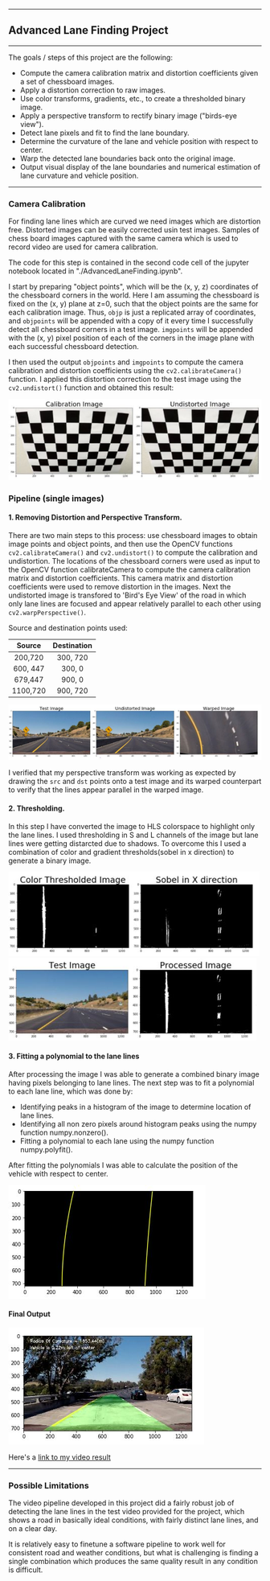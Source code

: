 
---

## Advanced Lane Finding Project
---
The goals / steps of this project are the following:

* Compute the camera calibration matrix and distortion coefficients given a set of chessboard images.
* Apply a distortion correction to raw images.
* Use color transforms, gradients, etc., to create a thresholded binary image.
* Apply a perspective transform to rectify binary image ("birds-eye view").
* Detect lane pixels and fit to find the lane boundary.
* Determine the curvature of the lane and vehicle position with respect to center.
* Warp the detected lane boundaries back onto the original image.
* Output visual display of the lane boundaries and numerical estimation of lane curvature and vehicle position.

[//]: # (Image References)

[image1]: ./output_images/calib.JPG "Undistorted"
[image2]: ./output_images/warped.JPG "Road Transformed"
[image3]: ./output_images/thresholded.JPG "Binary Example"
[image4]: ./output_images/processed.JPG "Warp Example"
[image5]: ./output_images/linefit.JPG "Fit Visual"
[image6]: ./output_images/all.JPG "Output"
[video1]: ./project_video.mp4 "Video"


---

### Camera Calibration

For finding lane lines which are curved we need images which are distortion free. Distorted images can be easily corrected usin test images. Samples of chess board images captured with the same camera which is used to record video are used for camera calibration.

The code for this step is contained in the second code cell of the jupyter notebook located in "./AdvancedLaneFinding.ipynb".  

I start by preparing "object points", which will be the (x, y, z) coordinates of the chessboard corners in the world. Here I am assuming the chessboard is fixed on the (x, y) plane at z=0, such that the object points are the same for each calibration image.  Thus, `objp` is just a replicated array of coordinates, and `objpoints` will be appended with a copy of it every time I successfully detect all chessboard corners in a test image.  `imgpoints` will be appended with the (x, y) pixel position of each of the corners in the image plane with each successful chessboard detection.  

I then used the output `objpoints` and `imgpoints` to compute the camera calibration and distortion coefficients using the `cv2.calibrateCamera()` function.  I applied this distortion correction to the test image using the `cv2.undistort()` function and obtained this result: 

![alt text][image1]

### Pipeline (single images)

#### 1. Removing Distortion and Perspective Transform.

There are two main steps to this process: use chessboard images to obtain image points and object points, and then use the OpenCV functions `cv2.calibrateCamera()` and `cv2.undistort()` to compute the calibration and undistortion. The locations of the chessboard corners were used as input to the OpenCV function calibrateCamera to compute the camera calibration matrix and distortion coefficients. This camera matrix and distortion coefficients were used to remove distortion in the images.
Next the undistorted image is transfored to 'Bird's Eye View' of the road in which only lane lines are focused and appear relatively parallel to each other using `cv2.warpPerspective()`.

Source and destination points used:

| Source        | Destination   | 
|:-------------:|:-------------:| 
| 200,720      | 300, 720        | 
| 600, 447      | 300, 0      |
| 679,447     | 900, 0      |
| 1100,720      | 900, 720        |
![alt text][image2]

I verified that my perspective transform was working as expected by drawing the `src` and `dst` points onto a test image and its warped counterpart to verify that the lines appear parallel in the warped image.

#### 2. Thresholding.

In this step I have converted the image to HLS colorspace to highlight only the lane lines. I used thresholding in S and L channels of the image but lane lines were getting distarcted due to shadows.
To overcome this I used a combination of color and gradient thresholds(sobel in x direction) to generate a binary image.

![alt text][image3]
![alt text][image4]


#### 3. Fitting a polynomial to the lane lines

After processing the image I was able to generate a  combined binary image having pixels belonging to lane lines. The next step was to fit a polynomial to each lane line, which was done by:

- Identifying peaks in a histogram of the image to determine location of lane lines.
- Identifying all non zero pixels around histogram peaks using the numpy function numpy.nonzero().
- Fitting a polynomial to each lane using the numpy function numpy.polyfit().

After fitting the polynomials I was able to calculate the position of the vehicle with respect to center.

![alt text][image5]

#### Final Output

![alt text][image6]

Here's a [link to my video result](./test_output_videos/project_video.mp4)

---

### Possible Limitations

The video pipeline developed in this project did a fairly robust job of detecting the lane lines in the test video provided for the project, which shows a road in basically ideal conditions, with fairly distinct lane lines, and on a clear day. 

It is relatively easy to finetune a software pipeline to work well for consistent road and weather conditions, but what is challenging is finding a single combination which produces the same quality result in any condition is difficult. 
